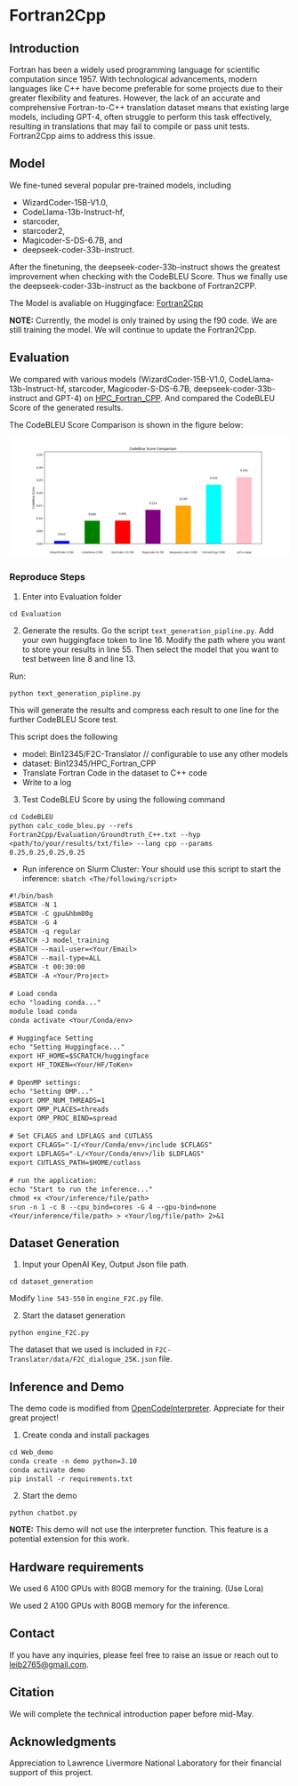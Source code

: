 # Fortran2Cpp

## Introduction
Fortran has been a widely used programming language for scientific computation since 1957. With technological advancements, modern languages like C++ have become preferable for some projects due to their greater flexibility and features. However, the lack of an accurate and comprehensive Fortran-to-C++ translation dataset means that existing large models, including GPT-4, often struggle to perform this task effectively, resulting in translations that may fail to compile or pass unit tests. Fortran2Cpp aims to address this issue.

## Model

We fine-tuned several popular pre-trained models,  including 
* WizardCoder-15B-V1.0,
* CodeLlama-13b-Instruct-hf,
* starcoder,
* starcoder2,
* Magicoder-S-DS-6.7B, and
* deepseek-coder-33b-instruct. 

After the finetuning, the deepseek-coder-33b-instruct shows the greatest improvement when checking with the CodeBLEU Score. Thus we finally use the deepseek-coder-33b-instruct as the backbone of Fortran2CPP.  

The Model is avaliable on Huggingface: [Fortran2Cpp](https://huggingface.co/Bin12345/Fortran2Cpp) 

**NOTE:** Currently, the model is only trained by using the f90 code. We are still training the model. We will continue to update the Fortran2Cpp.

## Evaluation
We compared with various models (WizardCoder-15B-V1.0, CodeLlama-13b-Instruct-hf, starcoder, Magicoder-S-DS-6.7B, deepseek-coder-33b-instruct and GPT-4) on [HPC_Fortran_CPP](https://huggingface.co/datasets/Bin12345/HPC_Fortran_CPP). And compared the CodeBLEU Score of the generated results.

The CodeBLEU Score Comparison is shown in the figure below:

![CodeBLEU Score Image](Figures/CodeBLEU.png)

### Reproduce Steps
1. Enter into Evaluation folder

```
cd Evaluation
```

2. Generate the results. Go the script `text_generation_pipline.py`. Add your own huggingface token to line 16. Modify the path where you want to store your results in line 55. Then select the model that you want to test between line 8 and line 13.

Run:
```
python text_generation_pipline.py
```

This will generate the results and compress each result to one line for the further CodeBLEU Score test.

This script does the following
* model: Bin12345/F2C-Translator // configurable to use any other models
* dataset: Bin12345/HPC_Fortran_CPP
* Translate Fortran Code in the dataset to C++ code
* Write to a log

3. Test CodeBLEU Score by using the following command

```
cd CodeBLEU
python calc_code_bleu.py --refs Fortran2Cpp/Evaluation/Groundtruth_C++.txt --hyp <path/to/your/results/txt/file> --lang cpp --params 0.25,0.25,0.25,0.25
```

* Run inference on Slurm Cluster: Your should use this script to start the inference: `sbatch <The/following/script>`

```
#!/bin/bash
#SBATCH -N 1
#SBATCH -C gpu&hbm80g
#SBATCH -G 4
#SBATCH -q regular
#SBATCH -J model_training
#SBATCH --mail-user=<Your/Email>
#SBATCH --mail-type=ALL
#SBATCH -t 00:30:00
#SBATCH -A <Your/Project>

# Load conda  
echo "loading conda..."
module load conda 
conda activate <Your/Conda/env>

# Huggingface Setting 
echo "Setting Huggingface..."
export HF_HOME=$SCRATCH/huggingface 
export HF_TOKEN=<Your/HF/ToKen>

# OpenMP settings:
echo "Setting OMP..."
export OMP_NUM_THREADS=1
export OMP_PLACES=threads
export OMP_PROC_BIND=spread

# Set CFLAGS and LDFLAGS and CUTLASS 
export CFLAGS="-I/<Your/Conda/env>/include $CFLAGS"
export LDFLAGS="-L/<Your/Conda/env>/lib $LDFLAGS"
export CUTLASS_PATH=$HOME/cutlass

# run the application:
echo "Start to run the inference..."
chmod +x <Your/inference/file/path>
srun -n 1 -c 8 --cpu_bind=cores -G 4 --gpu-bind=none  <Your/inference/file/path> > <Your/log/file/path> 2>&1 
```

## Dataset Generation 

1. Input your OpenAI Key, Output Json file path.
```
cd dataset_generation
```
Modify `line 543-550` in `engine_F2C.py` file.

2. Start the dataset generation

```
python engine_F2C.py
```

The dataset that we used is included in `F2C-Translator/data/F2C_dialogue_25K.json` file.

## Inference and Demo
The demo code is modified from [OpenCodeInterpreter](https://github.com/OpenCodeInterpreter/OpenCodeInterpreter/tree/main/demo). Appreciate for their great project!

1. Create conda and install packages
```
cd Web_demo
conda create -n demo python=3.10
conda activate demo
pip install -r requirements.txt
```

2.  Start the demo
```
python chatbot.py
```

**NOTE:** This demo will not use the interpreter function. This feature is a potential extension for this work.

## Hardware requirements

We used 6 A100 GPUs with 80GB memory for the training.  (Use Lora)

We used 2 A100 GPUs with 80GB memory for the inference. 

## Contact 
If you have any inquiries, please feel free to raise an issue or reach out to leib2765@gmail.com.

## Citation
We will complete the technical introduction paper before mid-May.

## Acknowledgments
Appreciation to Lawrence Livermore National Laboratory for their financial support of this project.

